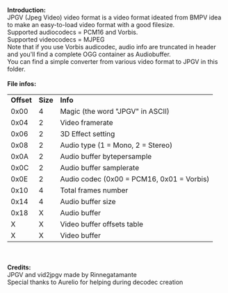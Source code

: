 <b>Introduction:</b><br>
JPGV (Jpeg Video) video format is a video format ideated from BMPV idea to make an easy-to-load video format with a good filesize.<br>
Supported audiocodecs = PCM16 and Vorbis.<br>
Supported videocodecs = MJPEG<br>
Note that if you use Vorbis audicodec, audio info are truncated in header and you'll find a complete OGG container as Audiobuffer.<br>
You can find a simple converter from various video format to JPGV in this folder.<br>
<br>
<b>File infos:</b>
<table>
<tr>
<td><b>Offset</b></td>
<td><b>Size</b></td>
<td><b>Info</b></td>
</tr>
<tr>
<td>0x00</td>
<td>4</td>
<td>Magic (the word "JPGV" in ASCII)</td>
</tr>
<tr>
<tr>
<td>0x04</td>
<td>2</td>
<td>Video framerate</td>
</tr>
<tr>
<td>0x06</td>
<td>2</td>
<td>3D Effect setting</td>
</tr>
<td>0x08</td>
<td>2</td>
<td>Audio type (1 = Mono, 2 = Stereo)</td>
</tr>
<tr>
<td>0x0A</td>
<td>2</td>
<td>Audio buffer bytepersample</td>
</tr>
<tr>
<td>0x0C</td>
<td>2</td>
<td>Audio buffer samplerate</td>
</tr>
<tr>
<td>0x0E</td>
<td>2</td>
<td>Audio codec (0x00 = PCM16, 0x01 = Vorbis)</td>
</tr>
<tr>
<td>0x10</td>
<td>4</td>
<td>Total frames number</td>
</tr>
<tr>
<td>0x14</td>
<td>4</td>
<td>Audio buffer size</td>
</tr>
<tr>
<td>0x18</td>
<td>X</td>
<td>Audio buffer</td>
</tr>
<tr>
<tr>
<td>X</td>
<td>X</td>
<td>Video buffer offsets table</td>
</tr>
<tr>
<td>X</td>
<td>X</td>
<td>Video buffer</td>
</tr></table><br><br>
<b>Credits:</b><br>
JPGV and vid2jpgv made by Rinnegatamante<br>
Special thanks to Aurelio for helping during decodec creation
